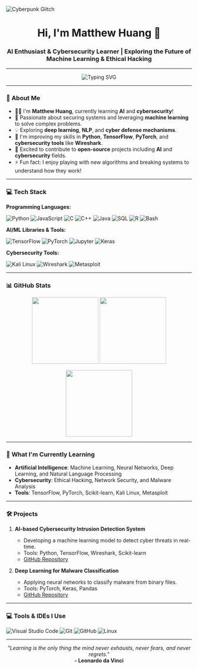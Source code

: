 <!-- Banner Image or Animated GIF -->
![Cyberpunk Glitch](https://media.giphy.com/media/fdGcYKIJfF4ka/giphy.gif)

<h1 align="center">Hi, I'm Matthew Huang 👋</h1>
<h3 align="center">AI Enthusiast & Cybersecurity Learner | Exploring the Future of Machine Learning & Ethical Hacking</h3>

---

<p align="center">
  <img src="https://readme-typing-svg.demolab.com?font=Fira+Code&size=22&pause=1000&color=0078D6&center=true&width=800&height=50&lines=Welcome+to+My+GitHub+Profile!;AI+%26+Cybersecurity+Learner;Building+the+Future+with+Tech!;Always+Learning+%F0%9F%93%9A;Join+My+Journey!" 
alt="Typing SVG" />
</p>

---

### 🌟 **About Me**

- 👨‍💻 I'm **Matthew Huang**, currently learning **AI** and **cybersecurity**!
- 🔐 Passionate about securing systems and leveraging **machine learning** to solve complex problems.
- 💡 Exploring **deep learning**, **NLP**, and **cyber defense mechanisms**.
- 🌱 I'm improving my skills in **Python**, **TensorFlow**, **PyTorch**, and **cybersecurity tools** like **Wireshark**.
- 🚀 Excited to contribute to **open-source** projects including **AI** and **cybersecurity** fields.
- ⚡ Fun fact: I enjoy playing with new algorithms and breaking systems to understand how they work!

---

### 💻 **Tech Stack**

**Programming Languages:**

![Python](https://img.shields.io/badge/Python-%233776AB.svg?style=flat-square&logo=python&logoColor=white)
![JavaScript](https://img.shields.io/badge/JavaScript-%23F7DF1E.svg?style=flat-square&logo=javascript&logoColor=black)
![C](https://img.shields.io/badge/C-%2300599C.svg?style=flat-square&logo=c&logoColor=white)
![C++](https://img.shields.io/badge/C%2B%2B-%2300599C.svg?style=flat-square&logo=c%2B%2B&logoColor=white)
![Java](https://img.shields.io/badge/Java-%23ED8B00.svg?style=flat-square&logo=java&logoColor=white)
![SQL](https://img.shields.io/badge/SQL-%23007ACC.svg?style=flat-square&logo=sql&logoColor=white)
![R](https://img.shields.io/badge/R-%23276DC3.svg?style=flat-square&logo=r&logoColor=white)
![Bash](https://img.shields.io/badge/Bash-%234EAA25.svg?style=flat-square&logo=gnubash&logoColor=white)

**AI/ML Libraries & Tools:**

![TensorFlow](https://img.shields.io/badge/TensorFlow-%23FF6F00.svg?style=flat-square&logo=tensorflow&logoColor=white)
![PyTorch](https://img.shields.io/badge/PyTorch-%23EE4C2C.svg?style=flat-square&logo=pytorch&logoColor=white)
![Jupyter](https://img.shields.io/badge/Jupyter-%23F37626.svg?style=flat-square&logo=jupyter&logoColor=white)
![Keras](https://img.shields.io/badge/Keras-%23D00000.svg?style=flat-square&logo=keras&logoColor=white)

**Cybersecurity Tools:**

![Kali Linux](https://img.shields.io/badge/Kali_Linux-%23B61818.svg?style=flat-square&logo=kalilinux&logoColor=white)
![Wireshark](https://img.shields.io/badge/Wireshark-%230167a7.svg?style=flat-square&logo=wireshark&logoColor=white)
![Metasploit](https://img.shields.io/badge/Metasploit-%23232323.svg?style=flat-square&logo=metasploit&logoColor=white)

---

### 📊 **GitHub Stats**

<p align="center">
  <img height="180em" src="https://github-readme-stats.vercel.app/api?username=matthewhuang&show_icons=true&hide_border=true&theme=tokyonight" />
  <img height="180em" src="https://github-readme-streak-stats.herokuapp.com/?user=matthewhuang&theme=tokyonight&hide_border=true" />
</p>

<p align="center">
  <img height="180em" src="https://github-readme-stats.vercel.app/api/top-langs/?username=matthewhuang&layout=compact&theme=tokyonight&hide_border=true" />
</p>

---

### 🚀 **What I'm Currently Learning**

- **Artificial Intelligence**: Machine Learning, Neural Networks, Deep Learning, and Natural Language Processing
- **Cybersecurity**: Ethical Hacking, Network Security, and Malware Analysis
- **Tools**: TensorFlow, PyTorch, Scikit-learn, Kali Linux, Metasploit

---

### 🛠️ **Projects**

1. **AI-based Cybersecurity Intrusion Detection System**
   - Developing a machine learning model to detect cyber threats in real-time.
   - Tools: Python, TensorFlow, Wireshark, Scikit-learn
   - [GitHub Repository](https://github.com/matthewhuang/project1)

2. **Deep Learning for Malware Classification**
   - Applying neural networks to classify malware from binary files.
   - Tools: PyTorch, Keras, Pandas
   - [GitHub Repository](https://github.com/matthewhuang/project2)

---

### 💻 **Tools & IDEs I Use**

![Visual Studio Code](https://img.shields.io/badge/VSCode-%23007ACC.svg?style=flat-square&logo=visual-studio-code&logoColor=white)
![Git](https://img.shields.io/badge/Git-%23F05033.svg?style=flat-square&logo=git&logoColor=white)
![GitHub](https://img.shields.io/badge/GitHub-%23181717.svg?style=flat-square&logo=github&logoColor=white)
![Linux](https://img.shields.io/badge/Linux-%23FCC624.svg?style=flat-square&logo=linux&logoColor=black)

---

<!-- Add a footer or a cool sign-off -->
<p align="center">
  <i>"Learning is the only thing the mind never exhausts, never fears, and never regrets."</i>
  <br>
  <b>- Leonardo da Vinci</b>
</p>



